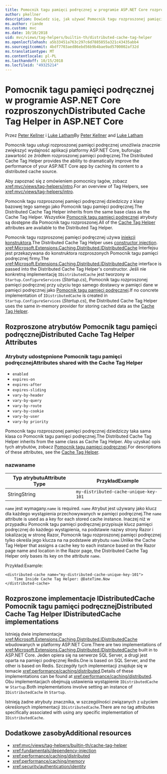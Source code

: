 ```yaml
---
title: Pomocnik tagu pamięci podręcznej w programie ASP.NET Core rozproszonych
author: pkellner
description: Dowiedz się, jak używać Pomocnik tagu rozproszonej pamięci podręcznej.
ms.author: riande
ms.custom: mvc
ms.date: 10/10/2018
uid: mvc/views/tag-helpers/builtin-th/distributed-cache-tag-helper
ms.openlocfilehash: a5b33451a763c297c6d7885855a321c43435abb4
ms.sourcegitcommit: 4bdf7703aed86ebd56b9b4bae9ad5700002af32d
ms.translationtype: MT
ms.contentlocale: pl-PL
ms.lasthandoff: 10/15/2018
ms.locfileid: "49325214"
---
```

# <a name="distributed-cache-tag-helper-in-aspnet-core"></a><span data-ttu-id="41bc2-103">Pomocnik tagu pamięci podręcznej w programie ASP.NET Core rozproszonych</span><span class="sxs-lookup"><span data-stu-id="41bc2-103">Distributed Cache Tag Helper in ASP.NET Core</span></span>

<span data-ttu-id="41bc2-104">Przez [Peter Kellner](http://peterkellner.net) i [Luke Latham](https://github.com/guardrex)</span><span class="sxs-lookup"><span data-stu-id="41bc2-104">By [Peter Kellner](http://peterkellner.net) and [Luke Latham](https://github.com/guardrex)</span></span>

<span data-ttu-id="41bc2-105">Pomocnik tagu usługi rozproszonej pamięci podręcznej umożliwia znacznie zwiększyć wydajność aplikacji platformy ASP.NET Core, buforując zawartość ze źródłem rozproszonej pamięci podręcznej.</span><span class="sxs-lookup"><span data-stu-id="41bc2-105">The Distributed Cache Tag Helper provides the ability to dramatically improve the performance of your ASP.NET Core app by caching its content to a distributed cache source.</span></span>

<span data-ttu-id="41bc2-106">Aby zapoznać się z omówieniem pomocnicy tagów, zobacz <xref:mvc/views/tag-helpers/intro>.</span><span class="sxs-lookup"><span data-stu-id="41bc2-106">For an overview of Tag Helpers, see <xref:mvc/views/tag-helpers/intro>.</span></span>

<span data-ttu-id="41bc2-107">Pomocnik tagu rozproszonej pamięci podręcznej dziedziczy z klasy bazowej tego samego jako Pomocnik tagu pamięci podręcznej.</span><span class="sxs-lookup"><span data-stu-id="41bc2-107">The Distributed Cache Tag Helper inherits from the same base class as the Cache Tag Helper.</span></span> <span data-ttu-id="41bc2-108">Wszystkie [Pomocnik tagu pamięci podręcznej](xref:mvc/views/tag-helpers/builtin-th/cache-tag-helper) atrybuty są dostępne dla Pomocnik tagu rozproszonej.</span><span class="sxs-lookup"><span data-stu-id="41bc2-108">All of the [Cache Tag Helper](xref:mvc/views/tag-helpers/builtin-th/cache-tag-helper) attributes are available to the Distributed Tag Helper.</span></span>

<span data-ttu-id="41bc2-109">Pomocnik tagu rozproszonej pamięci podręcznej używa [iniekcji konstruktora](xref:fundamentals/dependency-injection#constructor-injection-behavior).</span><span class="sxs-lookup"><span data-stu-id="41bc2-109">The Distributed Cache Tag Helper uses [constructor injection](xref:fundamentals/dependency-injection#constructor-injection-behavior).</span></span> <span data-ttu-id="41bc2-110"><xref:Microsoft.Extensions.Caching.Distributed.IDistributedCache> Interfejsu jest przekazywana do konstruktora rozproszonych Pomocnik tagu pamięci podręcznej firmy.</span><span class="sxs-lookup"><span data-stu-id="41bc2-110">The <xref:Microsoft.Extensions.Caching.Distributed.IDistributedCache> interface is passed into the Distributed Cache Tag Helper's constructor.</span></span> <span data-ttu-id="41bc2-111">Jeśli nie konkretną implementację `IDistributedCache` jest tworzony w `Startup.ConfigureServices` (*Startup.cs*), Pomocnik tagu rozproszonej pamięci podręcznej przy użyciu tego samego dostawcy w pamięci dane w pamięci podręcznej jako [Pomocnik tagu pamięci podręcznej](xref:mvc/views/tag-helpers/builtin-th/cache-tag-helper).</span><span class="sxs-lookup"><span data-stu-id="41bc2-111">If no concrete implementation of `IDistributedCache` is created in `Startup.ConfigureServices` (*Startup.cs*), the Distributed Cache Tag Helper uses the same in-memory provider for storing cached data as the [Cache Tag Helper](xref:mvc/views/tag-helpers/builtin-th/cache-tag-helper).</span></span>

## <a name="distributed-cache-tag-helper-attributes"></a><span data-ttu-id="41bc2-112">Rozproszone atrybutów Pomocnik tagu pamięci podręcznej</span><span class="sxs-lookup"><span data-stu-id="41bc2-112">Distributed Cache Tag Helper Attributes</span></span>

### <a name="attributes-shared-with-the-cache-tag-helper"></a><span data-ttu-id="41bc2-113">Atrybuty udostępnione Pomocnik tagu pamięci podręcznej</span><span class="sxs-lookup"><span data-stu-id="41bc2-113">Attributes shared with the Cache Tag Helper</span></span>

* `enabled`
* `expires-on`
* `expires-after`
* `expires-sliding`
* `vary-by-header`
* `vary-by-query`
* `vary-by-route`
* `vary-by-cookie`
* `vary-by-user`
* `vary-by priority`

<span data-ttu-id="41bc2-114">Pomocnik tagu rozproszonej pamięci podręcznej dziedziczy taka sama klasa co Pomocnik tagu pamięci podręcznej.</span><span class="sxs-lookup"><span data-stu-id="41bc2-114">The Distributed Cache Tag Helper inherits from the same class as Cache Tag Helper.</span></span> <span data-ttu-id="41bc2-115">Aby uzyskać opis tych atrybutów, zobacz [Pomocnik tagu pamięci podręcznej](xref:mvc/views/tag-helpers/builtin-th/cache-tag-helper).</span><span class="sxs-lookup"><span data-stu-id="41bc2-115">For descriptions of these attributes, see the [Cache Tag Helper](xref:mvc/views/tag-helpers/builtin-th/cache-tag-helper).</span></span>

### <a name="name"></a><span data-ttu-id="41bc2-116">nazwa</span><span class="sxs-lookup"><span data-stu-id="41bc2-116">name</span></span>

| <span data-ttu-id="41bc2-117">Typ atrybutu</span><span class="sxs-lookup"><span data-stu-id="41bc2-117">Attribute Type</span></span> | <span data-ttu-id="41bc2-118">Przykład</span><span class="sxs-lookup"><span data-stu-id="41bc2-118">Example</span></span>                               |
| -------------- | ------------------------------------- |
| <span data-ttu-id="41bc2-119">String</span><span class="sxs-lookup"><span data-stu-id="41bc2-119">String</span></span>         | `my-distributed-cache-unique-key-101` |

<span data-ttu-id="41bc2-120">`name` jest wymagany.</span><span class="sxs-lookup"><span data-stu-id="41bc2-120">`name` is required.</span></span> <span data-ttu-id="41bc2-121">`name` Atrybut jest używany jako klucz dla każdego wystąpienia przechowywanych w pamięci podręcznej.</span><span class="sxs-lookup"><span data-stu-id="41bc2-121">The `name` attribute is used as a key for each stored cache instance.</span></span> <span data-ttu-id="41bc2-122">Inaczej niż w przypadku Pomocnik tagu pamięci podręcznej przypisuje klucz pamięci podręcznej do każdego wystąpienia, na podstawie nazwy strony Razor i lokalizację w stronę Razor, Pomocnik tagu rozproszonej pamięci podręcznej tylko określa jego klucza na na podstawie atrybutu `name`.</span><span class="sxs-lookup"><span data-stu-id="41bc2-122">Unlike the Cache Tag Helper that assigns a cache key to each instance based on the Razor page name and location in the Razor page, the Distributed Cache Tag Helper only bases its key on the attribute `name`.</span></span>

<span data-ttu-id="41bc2-123">Przykład:</span><span class="sxs-lookup"><span data-stu-id="41bc2-123">Example:</span></span>

```cshtml
<distributed-cache name="my-distributed-cache-unique-key-101">
    Time Inside Cache Tag Helper: @DateTime.Now
</distributed-cache>
```

## <a name="distributed-cache-tag-helper-idistributedcache-implementations"></a><span data-ttu-id="41bc2-124">Rozproszone implementacje IDistributedCache Pomocnik tagu pamięci podręcznej</span><span class="sxs-lookup"><span data-stu-id="41bc2-124">Distributed Cache Tag Helper IDistributedCache implementations</span></span>

<span data-ttu-id="41bc2-125">Istnieją dwie implementacje <xref:Microsoft.Extensions.Caching.Distributed.IDistributedCache> wbudowanych w platformy ASP.NET Core.</span><span class="sxs-lookup"><span data-stu-id="41bc2-125">There are two implementations of <xref:Microsoft.Extensions.Caching.Distributed.IDistributedCache> built in to ASP.NET Core.</span></span> <span data-ttu-id="41bc2-126">Jeden opiera się na serwerze SQL Server, a drugi jest oparta na pamięci podręcznej Redis.</span><span class="sxs-lookup"><span data-stu-id="41bc2-126">One is based on SQL Server, and the other is based on Redis.</span></span> <span data-ttu-id="41bc2-127">Szczegóły tych implementacji znajduje się w temacie <xref:performance/caching/distributed>.</span><span class="sxs-lookup"><span data-stu-id="41bc2-127">Details of these implementations can be found at <xref:performance/caching/distributed>.</span></span> <span data-ttu-id="41bc2-128">Obu implementacjach obejmują ustawienia wystąpienie `IDistributedCache` w `Startup`.</span><span class="sxs-lookup"><span data-stu-id="41bc2-128">Both implementations involve setting an instance of `IDistributedCache` in `Startup`.</span></span>

<span data-ttu-id="41bc2-129">Istnieją żadne atrybuty znacznika, w szczególności związanych z użyciem określonych implementacji `IDistributedCache`.</span><span class="sxs-lookup"><span data-stu-id="41bc2-129">There are no tag attributes specifically associated with using any specific implementation of `IDistributedCache`.</span></span>

## <a name="additional-resources"></a><span data-ttu-id="41bc2-130">Dodatkowe zasoby</span><span class="sxs-lookup"><span data-stu-id="41bc2-130">Additional resources</span></span>

* <xref:mvc/views/tag-helpers/builtin-th/cache-tag-helper>
* <xref:fundamentals/dependency-injection>
* <xref:performance/caching/distributed>
* <xref:performance/caching/memory>
* <xref:security/authentication/identity>
